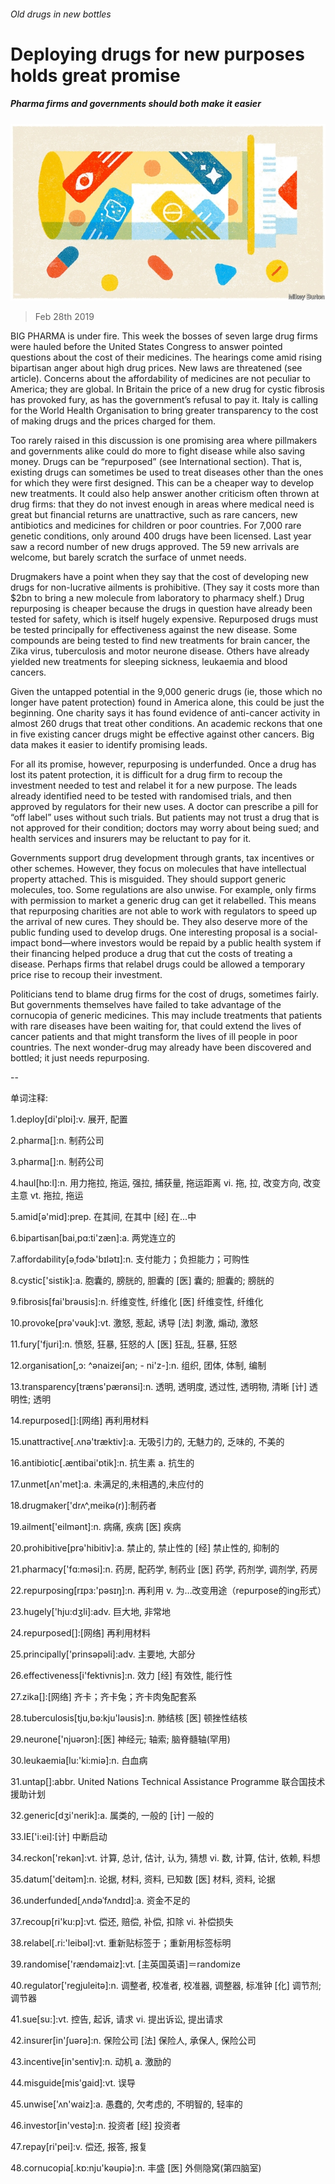 ###### Old drugs in new bottles

# Deploying drugs for new purposes holds great promise 

##### Pharma firms and governments should both make it easier 

![image](images/20190302_LDD003_0.jpg) 

> Feb 28th 2019 

BIG PHARMA is under fire. This week the bosses of seven large drug firms were hauled before the United States Congress to answer pointed questions about the cost of their medicines. The hearings come amid rising bipartisan anger about high drug prices. New laws are threatened (see article). Concerns about the affordability of medicines are not peculiar to America; they are global. In Britain the price of a new drug for cystic fibrosis has provoked fury, as has the government’s refusal to pay it. Italy is calling for the World Health Organisation to bring greater transparency to the cost of making drugs and the prices charged for them. 

Too rarely raised in this discussion is one promising area where pillmakers and governments alike could do more to fight disease while also saving money. Drugs can be “repurposed” (see International section). That is, existing drugs can sometimes be used to treat diseases other than the ones for which they were first designed. This can be a cheaper way to develop new treatments. It could also help answer another criticism often thrown at drug firms: that they do not invest enough in areas where medical need is great but financial returns are unattractive, such as rare cancers, new antibiotics and medicines for children or poor countries. For 7,000 rare genetic conditions, only around 400 drugs have been licensed. Last year saw a record number of new drugs approved. The 59 new arrivals are welcome, but barely scratch the surface of unmet needs. 

Drugmakers have a point when they say that the cost of developing new drugs for non-lucrative ailments is prohibitive. (They say it costs more than $2bn to bring a new molecule from laboratory to pharmacy shelf.) Drug repurposing is cheaper because the drugs in question have already been tested for safety, which is itself hugely expensive. Repurposed drugs must be tested principally for effectiveness against the new disease. Some compounds are being tested to find new treatments for brain cancer, the Zika virus, tuberculosis and motor neurone disease. Others have already yielded new treatments for sleeping sickness, leukaemia and blood cancers. 

Given the untapped potential in the 9,000 generic drugs (ie, those which no longer have patent protection) found in America alone, this could be just the beginning. One charity says it has found evidence of anti-cancer activity in almost 260 drugs that treat other conditions. An academic reckons that one in five existing cancer drugs might be effective against other cancers. Big data makes it easier to identify promising leads. 

For all its promise, however, repurposing is underfunded. Once a drug has lost its patent protection, it is difficult for a drug firm to recoup the investment needed to test and relabel it for a new purpose. The leads already identified need to be tested with randomised trials, and then approved by regulators for their new uses. A doctor can prescribe a pill for “off label” uses without such trials. But patients may not trust a drug that is not approved for their condition; doctors may worry about being sued; and health services and insurers may be reluctant to pay for it. 

Governments support drug development through grants, tax incentives or other schemes. However, they focus on molecules that have intellectual property attached. This is misguided. They should support generic molecules, too. Some regulations are also unwise. For example, only firms with permission to market a generic drug can get it relabelled. This means that repurposing charities are not able to work with regulators to speed up the arrival of new cures. They should be. They also deserve more of the public funding used to develop drugs. One interesting proposal is a social-impact bond—where investors would be repaid by a public health system if their financing helped produce a drug that cut the costs of treating a disease. Perhaps firms that relabel drugs could be allowed a temporary price rise to recoup their investment. 

Politicians tend to blame drug firms for the cost of drugs, sometimes fairly. But governments themselves have failed to take advantage of the cornucopia of generic medicines. This may include treatments that patients with rare diseases have been waiting for, that could extend the lives of cancer patients and that might transform the lives of ill people in poor countries. The next wonder-drug may already have been discovered and bottled; it just needs repurposing. 

-- 

 单词注释:

1.deploy[di'plɒi]:v. 展开, 配置 

2.pharma[]:n. 制药公司 

3.pharma[]:n. 制药公司 

4.haul[hɒ:l]:n. 用力拖拉, 拖运, 强拉, 捕获量, 拖运距离 vi. 拖, 拉, 改变方向, 改变主意 vt. 拖拉, 拖运 

5.amid[ә'mid]:prep. 在其间, 在其中 [经] 在...中 

6.bipartisan[bai,pɑ:ti'zæn]:a. 两党连立的 

7.affordability[əˌfɔdɚ'bɪlətɪ]:n. 支付能力；负担能力；可购性 

8.cystic['sistik]:a. 胞囊的, 膀胱的, 胆囊的 [医] 囊的; 胆囊的; 膀胱的 

9.fibrosis[fai'brәusis]:n. 纤维变性, 纤维化 [医] 纤维变性, 纤维化 

10.provoke[prә'vәuk]:vt. 激怒, 惹起, 诱导 [法] 刺激, 煽动, 激怒 

11.fury['fjuri]:n. 愤怒, 狂暴, 狂怒的人 [医] 狂乱, 狂暴, 狂怒 

12.organisation[,ɔ: ^әnaizeiʃən; - ni'z-]:n. 组织, 团体, 体制, 编制 

13.transparency[træns'pærәnsi]:n. 透明, 透明度, 透过性, 透明物, 清晰 [计] 透明性; 透明 

14.repurposed[]:[网络] 再利用材料 

15.unattractive[.ʌnә'træktiv]:a. 无吸引力的, 无魅力的, 乏味的, 不美的 

16.antibiotic[.æntibai'ɒtik]:n. 抗生素 a. 抗生的 

17.unmet[ʌn'met]:a. 未满足的,未相遇的,未应付的 

18.drugmaker['drʌ^,meikә(r)]:制药者 

19.ailment['eilmәnt]:n. 病痛, 疾病 [医] 疾病 

20.prohibitive[prә'hibitiv]:a. 禁止的, 禁止性的 [经] 禁止性的, 抑制的 

21.pharmacy['fɑ:mәsi]:n. 药房, 配药学, 制药业 [医] 药学, 药剂学, 调剂学, 药房 

22.repurposing[rɪpɜ:'pəsɪŋ]:n. 再利用 v. 为…改变用途（repurpose的ing形式） 

23.hugely['hju:dʒli]:adv. 巨大地, 非常地 

24.repurposed[]:[网络] 再利用材料 

25.principally['prinsәpәli]:adv. 主要地, 大部分 

26.effectiveness[i'fektivnis]:n. 效力 [经] 有效性, 能行性 

27.zika[]:[网络] 齐卡；齐卡兔；齐卡肉兔配套系 

28.tuberculosis[tju,bә:kju'lәusis]:n. 肺结核 [医] 顿挫性结核 

29.neurone['njuәrɔn]:[医] 神经元; 轴索; 脑脊髓轴(罕用) 

30.leukaemia[lu:'ki:miә]:n. 白血病 

31.untap[]:abbr. United Nations Technical Assistance Programme 联合国技术援助计划 

32.generic[dʒi'nerik]:a. 属类的, 一般的 [计] 一般的 

33.IE['i:ei]:[计] 中断启动 

34.reckon['rekәn]:vt. 计算, 总计, 估计, 认为, 猜想 vi. 数, 计算, 估计, 依赖, 料想 

35.datum['deitәm]:n. 论据, 材料, 资料, 已知数 [医] 材料, 资料, 论据 

36.underfunded[ˌʌndəˈfʌndɪd]:a. 资金不足的 

37.recoup[ri'ku:p]:vt. 偿还, 赔偿, 补偿, 扣除 vi. 补偿损失 

38.relabel[.ri:'leibәl]:vt. 重新贴标签于；重新用标签标明 

39.randomise['rændəmaiz]:vt. [主英国英语]＝randomize 

40.regulator['regjuleitә]:n. 调整者, 校准者, 校准器, 调整器, 标准钟 [化] 调节剂; 调节器 

41.sue[su:]:vt. 控告, 起诉, 请求 vi. 提出诉讼, 提出请求 

42.insurer[in'ʃuәrә]:n. 保险公司 [法] 保险人, 承保人, 保险公司 

43.incentive[in'sentiv]:n. 动机 a. 激励的 

44.misguide[mis'gaid]:vt. 误导 

45.unwise['ʌn'waiz]:a. 愚蠢的, 欠考虑的, 不明智的, 轻率的 

46.investor[in'vestә]:n. 投资者 [经] 投资者 

47.repay[ri'pei]:v. 偿还, 报答, 报复 

48.cornucopia[.kɒ:nju'kәupiә]:n. 丰盛 [医] 外侧隐窝(第四脑室) 


